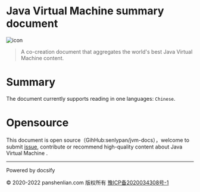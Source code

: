 # Java Virtual Machine summary document

![icon](http://jvm.panshenlian.com/_media/icon200.png)

> A co-creation document that aggregates the world's best Java Virtual Machine content.

# Summary

The document currently supports reading in one languages: `Chinese`.

# Opensource

This document is open source（GihHub:senlypan/jvm-docs），welcome to submit [issue](https://github.com/senlypan/jvm-docs/issues), contribute or recommend high-quality content about Java Virtual Machine .

***
Powered by docsify

© 2020-2022 panshenlian.com 版权所有  [豫ICP备2020034308号-1](https://beian.miit.gov.cn/)